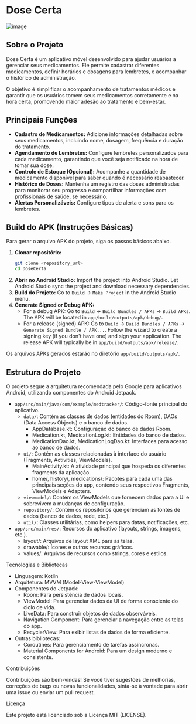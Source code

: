 # Dose Certa

![image](https://github.com/user-attachments/assets/fa460868-fc87-4dfb-8efc-f493d6d77341)



## Sobre o Projeto

Dose Certa é um aplicativo móvel desenvolvido para ajudar usuários a gerenciar seus medicamentos. Ele permite cadastrar diferentes medicamentos, definir horários e dosagens para lembretes, e acompanhar o histórico de administração.

O objetivo é simplificar o acompanhamento de tratamentos médicos e garantir que os usuários tomem seus medicamentos corretamente e na hora certa, promovendo maior adesão ao tratamento e bem-estar.

## Principais Funções

- **Cadastro de Medicamentos:** Adicione informações detalhadas sobre seus medicamentos, incluindo nome, dosagem, frequência e duração do tratamento.
- **Agendamento de Lembretes:** Configure lembretes personalizados para cada medicamento, garantindo que você seja notificado na hora de tomar sua dose.
- **Controle de Estoque (Opcional):** Acompanhe a quantidade de medicamento disponível para saber quando é necessário reabastecer.
- **Histórico de Doses:** Mantenha um registro das doses administradas para monitorar seu progresso e compartilhar informações com profissionais de saúde, se necessário.
- **Alertas Personalizáveis:** Configure tipos de alerta e sons para os lembretes.

## Build do APK (Instruções Básicas)

Para gerar o arquivo APK do projeto, siga os passos básicos abaixo.

1.  **Clonar repositório:**
    ```bash
    git clone <repository_url>
    cd DoseCerta
    ```
2.  **Abrir no Android Studio:**
    Import the project into Android Studio. Let Android Studio sync the project and download necessary dependencies.
3.  **Build do Projeto:**
    Go to `Build` -> `Make Project` in the Android Studio menu.
4.  **Generate Signed or Debug APK:**
    - For a debug APK: Go to `Build` -> `Build Bundles / APKs` -> `Build APKs`. The APK will be located in `app/build/outputs/apk/debug/`.
    - For a release (signed) APK: Go to `Build` -> `Build Bundles / APKs` -> `Generate Signed Bundle / APK...`. Follow the wizard to create a signing key (if you don't have one) and sign your application. The release APK will typically be in `app/build/outputs/apk/release/`.

Os arquivos APKs gerados estarão no diretório `app/build/outputs/apk/`.

## Estrutura do Projeto


  O projeto segue a arquitetura recomendada pelo Google para aplicativos Android, utilizando
  componentes do Android Jetpack.


   - `app/src/main/java/com/example/medtracker/`: Código-fonte principal do aplicativo.
     - `data/`: Contém as classes de dados (entidades do Room), DAOs (Data Access Objects) e o
       banco de dados.
       - AppDatabase.kt: Configuração do banco de dados Room.
       - Medication.kt, MedicationLog.kt: Entidades do banco de dados.
       - MedicationDao.kt, MedicationLogDao.kt: Interfaces para acesso ao banco de dados.
     - `ui/`: Contém as classes relacionadas à interface do usuário (Fragments, Activities,
       ViewModels).
       - MainActivity.kt: A atividade principal que hospeda os diferentes fragments da
         aplicação.
       - home/, history/, medications/: Pacotes para cada uma das principais seções do app,
         contendo seus respectivos Fragments, ViewModels e Adapters.
     - `viewmodel/`: Contém os ViewModels que fornecem dados para a UI e sobrevivem a mudanças
       de configuração.
     - `repository/`: Contém os repositórios que gerenciam as fontes de dados (banco de dados,
       rede, etc.).
     - `util/`: Classes utilitárias, como helpers para datas, notificações, etc.
   - `app/src/main/res/`: Recursos do aplicativo (layouts, strings, imagens, etc.).
     - layout/: Arquivos de layout XML para as telas.
     - drawable/: Ícones e outros recursos gráficos.
     - values/: Arquivos de recursos como strings, cores e estilos.

  Tecnologias e Bibliotecas


   - Linguagem: Kotlin
   - Arquitetura: MVVM (Model-View-ViewModel)
   - Componentes do Jetpack:
     - Room: Para persistência de dados locais.
     - ViewModel: Para gerenciar dados da UI de forma consciente do ciclo de vida.
     - LiveData: Para construir objetos de dados observáveis.
     - Navigation Component: Para gerenciar a navegação entre as telas do app.
     - RecyclerView: Para exibir listas de dados de forma eficiente.
   - Outras bibliotecas:
     - Coroutines: Para gerenciamento de tarefas assíncronas.
     - Material Components for Android: Para um design moderno e consistente.

  Contribuições


  Contribuições são bem-vindas! Se você tiver sugestões de melhorias, correções de bugs ou
  novas funcionalidades, sinta-se à vontade para abrir uma issue ou enviar um pull request.

  Licença

  Este projeto está licenciado sob a Licença MIT (LICENSE).

